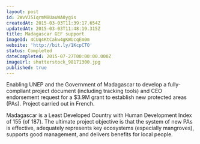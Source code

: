 ```yaml
---
layout: post
id: 2WvVJ5IqrmM8UauWA0ygis
createdAt: 2015-03-03T11:39:17.654Z
updatedAt: 2015-03-03T11:48:19.315Z
title: Madagascar GEF support
imageId: 4CUq4KtCakw4gKWUcqEm0m
website: 'http://bit.ly/1KcpCTO'
status: Completed
dateCompleted: 2015-07-27T00:00:00.000Z
imageUrl: shutterstock_98171300.jpg
published: true
---
```

Enabling UNEP and the Government of Madagascar to develop a fully-compliant project document (including tracking tools) and CEO endorsement request for a $3.9M grant to establish new protected areas (PAs). Project carried out in French. 

Madagascar is a Least Developed Country with Human Development Index of 155 (of 187). The ultimate project objective is that the system of new PAs is effective, adequately represents key ecosystems (especially mangroves), supports good management, and delivers benefits for local people.

